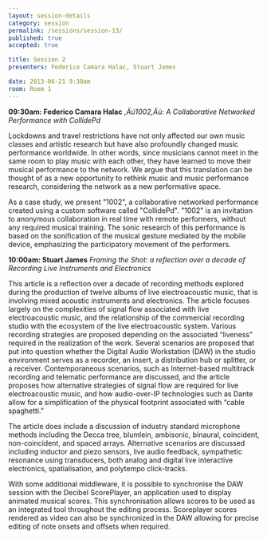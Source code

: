 ```yaml
---
layout: session-details
category: session
permalink: /sessions/session-13/
published: true
accepted: true

title: Session 2
presenters: Federico Camara Halac, Stuart James

date: 2013-06-21 9:30am
room: Room 1
---
```


**09:30am: Federico Camara Halac**
_,Äú1002,Äù: A Collaborative Networked Performance with CollidePd_

Lockdowns and travel restrictions have not only affected our own music classes and artistic research but have also profoundly changed music performance worldwide. In other words, since musicians cannot meet in the same room to play music with each other, they have learned to move their musical performance to the network. We argue that this translation can be thought of as a new opportunity to rethink music and music performance research, considering the network as a new performative space. 

As a case study, we present "1002", a collaborative networked performance created using a custom software called "CollidePd". "1002" is an invitation to anonymous collaboration in real time with remote performers, without any required musical training. The sonic research of this performance is based on the sonification of the musical gesture mediated by the mobile device, emphasizing the participatory movement of the performers.

**10:00am: Stuart James**
_Framing the Shot: a reflection over a decade of Recording Live Instruments and Electronics_

This article is a reflection over a decade of recording methods explored during the production of twelve albums of live electroacoustic music, that is involving mixed acoustic instruments and electronics. The article focuses largely on the complexities of signal flow associated with live electroacoustic music, and the relationship of the commercial recording studio with the ecosystem of the live electroacoustic system. Various recording strategies are proposed depending on the associated “liveness” required in the realization of the work. Several scenarios are proposed that put into question whether the Digital Audio Workstation (DAW) in the studio environment serves as a recorder, an insert, a distribution hub or splitter, or a receiver. Contemporaneous scenarios, such as Internet-based multitrack recording and telematic performance are discussed, and the article proposes how alternative strategies of signal flow are required for live electroacoustic music, and how audio-over-IP technologies such as Dante allow for a simplification of the physical footprint associated with “cable spaghetti.” 

The article does include a discussion of industry standard microphone methods including the Decca tree, blumlein, ambisonic, binaural, coincident, non-coincident, and spaced arrays. Alternative scenarios are discussed including inductor and piezo sensors, live audio feedback, sympathetic resonance using transducers, both analog and digital live interactive electronics, spatialisation, and polytempo click-tracks. 

With some additional middleware, it is possible to synchronise the DAW session with the Decibel ScorePlayer, an application used to display animated musical scores. This synchronisation allows scores to be used as an integrated tool throughout the editing process. Scoreplayer scores rendered as video can also be synchronized in the DAW allowing for precise editing of note onsets and offsets when required. 
